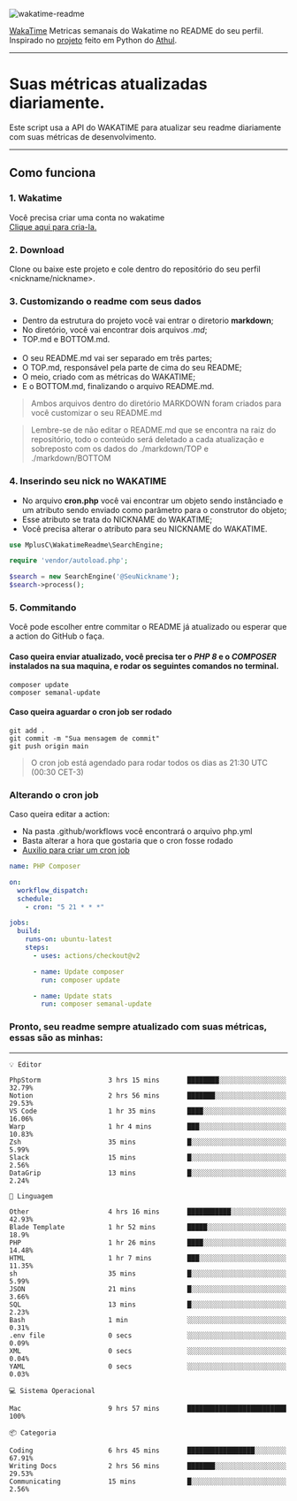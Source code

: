 ![wakatime-readme](https://socialify.git.ci/bymatheus/wakatime-readme/image?description=1&descriptionEditable=M%C3%A9tricas%20semanais%20do%20Wakatime%20no%20seu%20README%20de%20perfil.&font=KoHo&forks=1&language=1&owner=1&pattern=Signal&stargazers=1&theme=Dark)

[WakaTime](https://wakatime.com) Metricas semanais do Wakatime no README do seu perfil. <br>
Inspirado no [projeto](https://github.com/athul/waka-readme) feito em Python do [Athul](https://github.com/athul).
___

# Suas métricas atualizadas diariamente.
Este script usa a API do WAKATIME para atualizar seu readme diariamente com suas métricas de desenvolvimento.

___

## Como funciona

### 1. Wakatime
Você precisa criar uma conta no wakatime <br>
[Clique aqui para cria-la.](https://wakatime.com) 

### 2. Download
Clone ou baixe este projeto e cole dentro do repositório do seu perfil <nickname/nickname>.

### 3. Customizando o readme com seus dados
- Dentro da estrutura do projeto você vai entrar o diretorio **markdown**;  
- No diretório, você vai encontrar dois arquivos *.md*;
- TOP.md e BOTTOM.md.
<br><br>
- O seu README.md vai ser separado em três partes; 
- O TOP.md, responsável pela parte de cima do seu README;
- O meio, criado com as métricas do WAKATIME;
- E o BOTTOM.md, finalizando o arquivo README.md.<br>

> Ambos arquivos dentro do diretório MARKDOWN foram criados para você customizar o seu README.md

> Lembre-se de não editar o README.md que se encontra na raiz do repositório, todo o conteúdo será deletado a cada atualização e sobreposto com os dados do ./markdown/TOP e ./markdown/BOTTOM

### 4. Inserindo seu nick no WAKATIME
- No arquivo **cron.php** você vai encontrar um objeto sendo instânciado e um atributo sendo enviado como parâmetro para o construtor do objeto;
- Esse atributo se trata do NICKNAME do WAKATIME;
- Você precisa alterar o atributo para seu NICKNAME do WAKATIME.

```php
use MplusC\WakatimeReadme\SearchEngine;

require 'vendor/autoload.php';

$search = new SearchEngine('@SeuNickname');
$search->process();
```

### 5. Commitando
Você pode escolher entre commitar o README já atualizado ou esperar que a action do GitHub o faça. <br>

#### Caso queira enviar atualizado, você precisa ter o *PHP 8* e o *COMPOSER* instalados na sua maquina, e rodar os seguintes comandos no terminal.
```composer
composer update
composer semanal-update 
```

#### Caso queira aguardar o cron job ser rodado 
```git 
git add .
git commit -m "Sua mensagem de commit"
git push origin main
```

>O cron job está agendado para rodar todos os dias as 21:30 UTC (00:30 CET-3) 

### Alterando o cron job
Caso queira editar a action:

- Na pasta .github/workflows você encontrará o arquivo php.yml
- Basta alterar a hora que gostaria que o cron fosse rodado
- [Auxilio para criar um cron job](https://crontab.guru)

```yml
name: PHP Composer

on:
  workflow_dispatch:
  schedule:
    - cron: "5 21 * * *"

jobs:
  build:
    runs-on: ubuntu-latest
    steps:
      - uses: actions/checkout@v2

      - name: Update composer
        run: composer update

      - name: Update stats
        run: composer semanal-update
```

### Pronto, seu readme sempre atualizado com suas métricas, essas são as minhas:

___
```text
💡 Editor

PhpStorm                 3 hrs 15 mins       ████████░░░░░░░░░░░░░░░░░     32.79%
Notion                   2 hrs 56 mins       ███████░░░░░░░░░░░░░░░░░░     29.53%
VS Code                  1 hr 35 mins        ████░░░░░░░░░░░░░░░░░░░░░     16.06%
Warp                     1 hr 4 mins         ███░░░░░░░░░░░░░░░░░░░░░░     10.83%
Zsh                      35 mins             █░░░░░░░░░░░░░░░░░░░░░░░░      5.99%
Slack                    15 mins             █░░░░░░░░░░░░░░░░░░░░░░░░      2.56%
DataGrip                 13 mins             █░░░░░░░░░░░░░░░░░░░░░░░░      2.24%
```
```text
💬 Linguagem

Other                    4 hrs 16 mins       ███████████░░░░░░░░░░░░░░     42.93%
Blade Template           1 hr 52 mins        █████░░░░░░░░░░░░░░░░░░░░      18.9%
PHP                      1 hr 26 mins        ████░░░░░░░░░░░░░░░░░░░░░     14.48%
HTML                     1 hr 7 mins         ███░░░░░░░░░░░░░░░░░░░░░░     11.35%
sh                       35 mins             █░░░░░░░░░░░░░░░░░░░░░░░░      5.99%
JSON                     21 mins             █░░░░░░░░░░░░░░░░░░░░░░░░      3.66%
SQL                      13 mins             █░░░░░░░░░░░░░░░░░░░░░░░░      2.23%
Bash                     1 min               ░░░░░░░░░░░░░░░░░░░░░░░░░      0.31%
.env file                0 secs              ░░░░░░░░░░░░░░░░░░░░░░░░░      0.09%
XML                      0 secs              ░░░░░░░░░░░░░░░░░░░░░░░░░      0.04%
YAML                     0 secs              ░░░░░░░░░░░░░░░░░░░░░░░░░      0.03%
```
```text
💻 Sistema Operacional

Mac                      9 hrs 57 mins       █████████████████████████       100%
```
```text
📦 Categoria

Coding                   6 hrs 45 mins       █████████████████░░░░░░░░     67.91%
Writing Docs             2 hrs 56 mins       ███████░░░░░░░░░░░░░░░░░░     29.53%
Communicating            15 mins             █░░░░░░░░░░░░░░░░░░░░░░░░      2.56%
```
